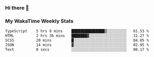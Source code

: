 ### Hi there 👋

<!--
**royschrauwen/royschrauwen** is a ✨ _special_ ✨ repository because its `README.md` (this file) appears on your GitHub profile.

Here are some ideas to get you started:

- 🔭 I’m currently working on ...
- 🌱 I’m currently learning ...
- 👯 I’m looking to collaborate on ...
- 🤔 I’m looking for help with ...
- 💬 Ask me about ...
- 📫 How to reach me: ...
- 😄 Pronouns: ...
- ⚡ Fun fact: ...
-->


### My WakaTime Weekly Stats
<!--START_SECTION:waka-->

```txt
TypeScript    5 hrs 8 mins    ███████████████▒░░░░░░░░░   61.53 %
HTML          2 hrs 36 mins   ███████▓░░░░░░░░░░░░░░░░░   31.27 %
SCSS          20 mins         █░░░░░░░░░░░░░░░░░░░░░░░░   04.05 %
JSON          14 mins         ▓░░░░░░░░░░░░░░░░░░░░░░░░   02.95 %
Text          0 secs          ░░░░░░░░░░░░░░░░░░░░░░░░░   00.17 %
```

<!--END_SECTION:waka-->
